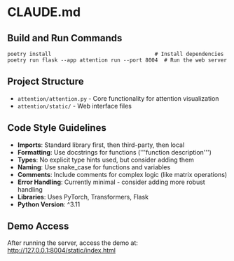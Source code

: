 # CLAUDE.md

## Build and Run Commands
```
poetry install                                 # Install dependencies
poetry run flask --app attention run --port 8004  # Run the web server
```

## Project Structure
- `attention/attention.py` - Core functionality for attention visualization
- `attention/static/` - Web interface files

## Code Style Guidelines
- **Imports**: Standard library first, then third-party, then local
- **Formatting**: Use docstrings for functions ('''function description''')
- **Types**: No explicit type hints used, but consider adding them
- **Naming**: Use snake_case for functions and variables
- **Comments**: Include comments for complex logic (like matrix operations)
- **Error Handling**: Currently minimal - consider adding more robust handling
- **Libraries**: Uses PyTorch, Transformers, Flask
- **Python Version**: ^3.11

## Demo Access
After running the server, access the demo at: http://127.0.0.1:8004/static/index.html